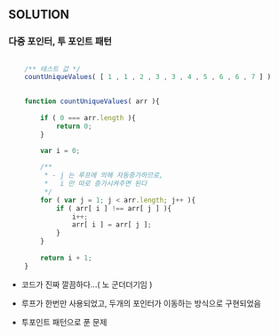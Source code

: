 ## SOLUTION
### 다중 포인터, 투 포인트 패턴

````javascript
    
    /** 테스트 값 */
    countUniqueValues( [ 1 , 1 , 2 , 3 , 3 , 4 , 5 , 6 , 6 , 7 ] ) 

````

````javascript
  
    function countUniqueValues( arr ){
        
        if ( 0 === arr.length ){
            return 0;
        }    
    
        var i = 0;

        /**
         * - j 는 루프에 의해 자동증가하므로,
         *   i 만 따로 증가시켜주면 된다
         */
        for ( var j = 1; j < arr.length; j++ ){
            if ( arr[ i ] !== arr[ j ] ){
                i++;
                arr[ i ] = arr[ j ];
            }    
        }
        
        return i + 1;
    }

````

- 코드가 진짜 깔끔하다...( 노 군더더기임 )


- 루프가 한번만 사용되었고, 두개의 포인터가 이동하는 방식으로 구현되었음


- 투포인트 패턴으로 푼 문제